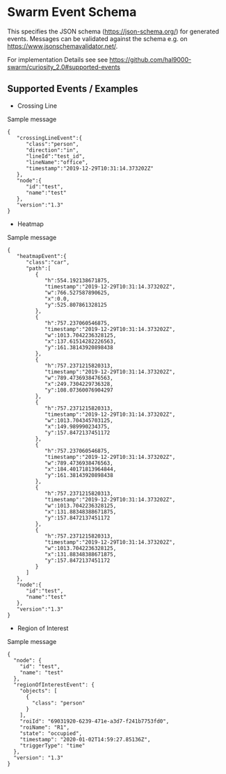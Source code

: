 # Swarm Event Schema

This specifies the JSON schema (https://json-schema.org/) for generated events. Messages can be validated against the schema e.g. on https://www.jsonschemavalidator.net/.

For implementation Details see see https://github.com/hal9000-swarm/curiosity_2.0#supported-events

## Supported Events / Examples

- Crossing Line

Sample message
```shell script
{ 
   "crossingLineEvent":{ 
      "class":"person",
      "direction":"in",
      "lineId":"test_id",
      "lineName":"office",
      "timestamp":"2019-12-29T10:31:14.373202Z"
   },
   "node":{ 
      "id":"test",
      "name":"test"
   },
   "version":"1.3"
}
```

- Heatmap

Sample message
```shell script
{ 
   "heatmapEvent":{ 
      "class":"car",
      "path":[ 
         { 
            "h":554.192138671875,
            "timestamp":"2019-12-29T10:31:14.373202Z",
            "w":766.527587890625,
            "x":0.0,
            "y":525.807861328125
         },
         { 
            "h":757.237060546875,
            "timestamp":"2019-12-29T10:31:14.373202Z",
            "w":1013.7042236328125,
            "x":137.61514282226563,
            "y":161.38143920898438
         },
         { 
            "h":757.2371215820313,
            "timestamp":"2019-12-29T10:31:14.373202Z",
            "w":789.4736938476563,
            "x":249.7304229736328,
            "y":108.07360076904297
         },
         { 
            "h":757.2371215820313,
            "timestamp":"2019-12-29T10:31:14.373202Z",
            "w":1013.704345703125,
            "x":149.989990234375,
            "y":157.8472137451172
         },
         { 
            "h":757.237060546875,
            "timestamp":"2019-12-29T10:31:14.373202Z",
            "w":789.4736938476563,
            "x":184.40171813964844,
            "y":161.38143920898438
         },
         { 
            "h":757.2371215820313,
            "timestamp":"2019-12-29T10:31:14.373202Z",
            "w":1013.7042236328125,
            "x":131.88348388671875,
            "y":157.8472137451172
         },
         { 
            "h":757.2371215820313,
            "timestamp":"2019-12-29T10:31:14.373202Z",
            "w":1013.7042236328125,
            "x":131.88348388671875,
            "y":157.8472137451172
         }
      ]
   },
   "node":{ 
      "id":"test",
      "name":"test"
   },
   "version":"1.3"
}
```

- Region of Interest

Sample message
```shell script
{
  "node": {
    "id": "test",
    "name": "test"
  },
  "regionOfInterestEvent": {
    "objects": [
      {
        "class": "person"
      }
    ],
    "roiId": "69031920-6239-471e-a3d7-f241b7753fd0",
    "roiName": "R1",
    "state": "occupied",
    "timestamp": "2020-01-02T14:59:27.85136Z",
    "triggerType": "time"
  },
  "version": "1.3"
}
```
